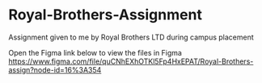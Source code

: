 # Royal-Brothers-Assignment
Assignment given to me by Royal Brothers LTD during campus placement

Open the Figma link below to view the files in Figma https://www.figma.com/file/quCNhEXhOTKl5Fp4HxEPAT/Royal-Brothers-assign?node-id=16%3A354
